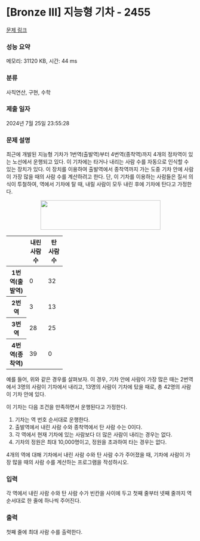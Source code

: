 # [Bronze III] 지능형 기차 - 2455 

[문제 링크](https://www.acmicpc.net/problem/2455) 

### 성능 요약

메모리: 31120 KB, 시간: 44 ms

### 분류

사칙연산, 구현, 수학

### 제출 일자

2024년 7월 25일 23:55:28

### 문제 설명

<p>최근에 개발된 지능형 기차가 1번역(출발역)부터 4번역(종착역)까지 4개의 정차역이 있는 노선에서 운행되고 있다. 이 기차에는 타거나 내리는 사람 수를 자동으로 인식할 수 있는 장치가 있다. 이 장치를 이용하여 출발역에서 종착역까지 가는 도중 기차 안에 사람이 가장 많을 때의 사람 수를 계산하려고 한다. 단, 이 기차를 이용하는 사람들은 질서 의식이 투철하여, 역에서 기차에 탈 때, 내릴 사람이 모두 내린 후에 기차에 탄다고 가정한다.</p>

<p style="text-align: center;"><img alt="" src="" style="width: 321px; height: 79px;"></p>

<table class="table table-bordered" style="width:30%">
	<thead>
		<tr>
			<th> </th>
			<th>내린 사람 수</th>
			<th>탄 사람 수</th>
		</tr>
	</thead>
	<tbody>
		<tr>
			<th>1번역(출발역)</th>
			<td>0</td>
			<td>32</td>
		</tr>
		<tr>
			<th>2번역</th>
			<td>3</td>
			<td>13</td>
		</tr>
		<tr>
			<th>3번역</th>
			<td>28</td>
			<td>25</td>
		</tr>
		<tr>
			<th>4번역(종착역)</th>
			<td>39</td>
			<td>0</td>
		</tr>
	</tbody>
</table>

<p>예를 들어, 위와 같은 경우를 살펴보자. 이 경우, 기차 안에 사람이 가장 많은 때는 2번역에서 3명의 사람이 기차에서 내리고, 13명의 사람이 기차에 탔을 때로, 총 42명의 사람이 기차 안에 있다.</p>

<p>이 기차는 다음 조건을 만족하면서 운행된다고 가정한다.</p>

<ol>
	<li>기차는 역 번호 순서대로 운행한다.</li>
	<li>출발역에서 내린 사람 수와 종착역에서 탄 사람 수는 0이다.</li>
	<li>각 역에서 현재 기차에 있는 사람보다 더 많은 사람이 내리는 경우는 없다.</li>
	<li>기차의 정원은 최대 10,000명이고, 정원을 초과하여 타는 경우는 없다.</li>
</ol>

<p>4개의 역에 대해 기차에서 내린 사람 수와 탄 사람 수가 주어졌을 때, 기차에 사람이 가장 많을 때의 사람 수를 계산하는 프로그램을 작성하시오.</p>

### 입력 

 <p>각 역에서 내린 사람 수와 탄 사람 수가 빈칸을 사이에 두고 첫째 줄부터 넷째 줄까지 역 순서대로 한 줄에 하나씩 주어진다. </p>

### 출력 

 <p>첫째 줄에 최대 사람 수를 출력한다.  </p>

